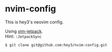 # nvim-config

This is hey3's neovim config.

Using [vim-jetpack](https://github.com/tani/vim-jetpack).  
Hint: `:JetpackSync`

```shell
$ git clone git@github.com:hey3/nvim-config.git
```
